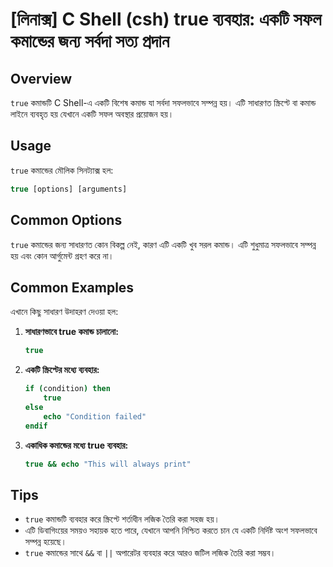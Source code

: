 # [লিনাক্স] C Shell (csh) true ব্যবহার: একটি সফল কমান্ডের জন্য সর্বদা সত্য প্রদান

## Overview
`true` কমান্ডটি C Shell-এ একটি বিশেষ কমান্ড যা সর্বদা সফলভাবে সম্পন্ন হয়। এটি সাধারণত স্ক্রিপ্টে বা কমান্ড লাইনে ব্যবহৃত হয় যেখানে একটি সফল অবস্থার প্রয়োজন হয়।

## Usage
`true` কমান্ডের মৌলিক সিনট্যাক্স হল:

```csh
true [options] [arguments]
```

## Common Options
`true` কমান্ডের জন্য সাধারণত কোন বিকল্প নেই, কারণ এটি একটি খুব সরল কমান্ড। এটি শুধুমাত্র সফলভাবে সম্পন্ন হয় এবং কোন আর্গুমেন্ট গ্রহণ করে না।

## Common Examples
এখানে কিছু সাধারণ উদাহরণ দেওয়া হল:

1. **সাধারণভাবে true কমান্ড চালানো:**
   ```csh
   true
   ```

2. **একটি স্ক্রিপ্টের মধ্যে ব্যবহার:**
   ```csh
   if (condition) then
       true
   else
       echo "Condition failed"
   endif
   ```

3. **একাধিক কমান্ডের মধ্যে true ব্যবহার:**
   ```csh
   true && echo "This will always print"
   ```

## Tips
- `true` কমান্ডটি ব্যবহার করে স্ক্রিপ্টে শর্তাধীন লজিক তৈরি করা সহজ হয়।
- এটি ডিবাগিংয়ের সময়ও সহায়ক হতে পারে, যেখানে আপনি নিশ্চিত করতে চান যে একটি নির্দিষ্ট অংশ সফলভাবে সম্পন্ন হয়েছে।
- `true` কমান্ডের সাথে `&&` বা `||` অপারেটর ব্যবহার করে আরও জটিল লজিক তৈরি করা সম্ভব।